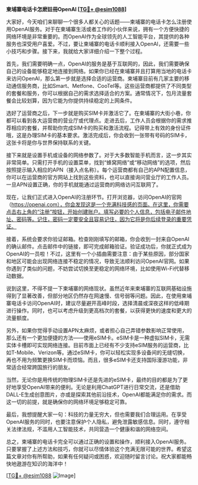 **柬埔寨电话卡怎麽註冊OpenAI [[TG💪+ @esim1088](https://t.me/s/esim1088)]**

大家好，今天咱们来聊聊一个很多人都关心的话题——柬埔寨的电话卡怎么注册使用OpenAI服务。对于在柬埔寨生活或者工作的小伙伴来说，拥有一个方便快捷的网络环境是非常重要的。而OpenAI作为全球领先的人工智能平台，其提供的各种服务也深受用户喜爱。不过，要让柬埔寨的电话卡顺利接入OpenAI，还需要一些小技巧和步骤。接下来，我就给大家详细介绍一下整个过程。

首先，我们需要明确一点，OpenAI的服务是基于互联网的，因此，我们需要确保自己的设备能够稳定地连接到网络。如果你已经在柬埔寨并且打算用当地的电话卡来访问OpenAI，那么第一步就是选择合适的运营商。柬埔寨目前有几家主要的移动通信服务商，比如Smart、Metfone、CooTel等。这些运营商都提供了不同类型的套餐和服务，你可以根据自己的需求选择适合的方案。通常情况下，包月流量套餐会比较划算，因为它能为你提供持续稳定的上网条件。

选好了运营商之后，下一步就是购买SIM卡并激活它了。在柬埔寨的大街小巷，你都可以看到各大运营商的营业厅或代理点。走进去后，工作人员会根据你的需求推荐相应的套餐，并帮助你完成SIM卡的购买和激活流程。记得带上有效的身份证件哦，这是办理SIM卡的基本要求。激活完成后，你会收到一张带有号码的SIM卡，这张卡将是你与世界保持联系的关键。

接下来就是设置手机或设备的网络参数了。对于大多数智能手机而言，这一步其实非常简单。只需打开手机的设置菜单，找到“蜂窝网络”或“移动网络”的选项，然后按照提示输入相应的APN（接入点名称）。每个运营商都有自己的APN配置信息，你可以在运营商的官方网站上找到这些资料，也可以直接询问营业厅的工作人员。一旦APN设置正确，你的手机就能通过运营商的网络访问互联网了。

现在，让我们正式进入OpenAI的注册环节。打开浏览器，访问OpenAI的官网（https://openai.com），你会发现这是一个充满科技感的页面。在这里，你需要点击右上角的“注册”按钮，开始创建账户。填写必要的个人信息，包括电子邮件地址、密码等。记住，密码一定要安全且容易记住，因为它将是你后续登录的重要凭证。

接着，系统会要求你验证邮箱。检查刚刚填写的邮箱，你会收到一封来自OpenAI的确认邮件。点击邮件中的链接，即可完成邮箱验证。验证成功后，你就正式成为OpenAI的一员啦！不过，这里有一个小插曲需要注意：由于某些原因，部分国家和地区可能会出现网络连接不稳定的情况，导致无法顺利访问OpenAI官网。如果你遇到了类似的问题，不妨尝试切换至更稳定的网络环境，比如使用Wi-Fi代替移动数据。

说到这里，不得不提一下柬埔寨的网络现状。虽然近年来柬埔寨的互联网基础设施得到了显著改善，但部分地区仍然存在网速慢、信号弱等问题。因此，在使用柬埔寨电话卡访问OpenAI时，建议尽量避开高峰时段，选择清晨或深夜这样的低峰期进行操作。同时，也可以考虑升级到更高档次的套餐，以获得更快的速度和更大的流量额度。

另外，如果你觉得手动设置APN太麻烦，或者担心自己弄错参数影响正常使用，那么还有一个更加便捷的方法——使用eSIM卡。eSIM卡是一种虚拟SIM卡，无需实体卡槽即可实现网络连接。目前市面上已经有不少支持eSIM服务的运营商，比如T-Mobile、Verizon等。通过eSIM卡，你可以轻松实现多设备间的无缝切换，再也不用为频繁更换SIM卡而烦恼。而且，很多eSIM卡还支持国际漫游功能，非常适合经常跨国旅行的朋友。

当然，无论你是用传统的物理SIM卡还是先进的eSIM卡，最终的目的都是为了更好地享受OpenAI带来的便利。无论是利用ChatGPT进行日常交流，还是借助DALL-E生成创意图片，亦或是探索其他前沿技术，OpenAI都能满足你的需求。而这一切的前提，就是确保你的网络环境足够稳定可靠。

最后，我想提醒大家一句：科技的力量无穷大，但也需要我们合理运用。在享受OpenAI服务的同时，也要注意保护个人隐私，避免泄露敏感信息。同时，遵守相关法律法规，不滥用人工智能技术，共同营造一个健康和谐的网络空间。

总之，柬埔寨的电话卡完全可以通过正确的设置和操作，顺利接入OpenAI服务。只要掌握了上述方法和技巧，你就可以尽情体验这个充满无限可能的世界。希望这篇文章对你有所帮助，如果有任何疑问或困惑，欢迎随时留言讨论。祝大家都能畅快地遨游在知识的海洋中！

[[TG💪+ @esim1088](https://t.me/s/esim1088) ![Image](https://i.postimg.cc/4NQfJmqS/Snipaste-2025-05-13-00-14-12.png)]